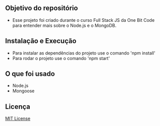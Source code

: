 ## Objetivo do repositório
- Esse projeto foi criado durante o curso Full Stack JS da One Bit Code para entender mais sobre o Node.js e o MongoDB.

## Instalação e Execução
- Para instalar as dependências do projeto use o comando 'npm install'
- Para rodar o projeto use o comando 'npm start'

## O que foi usado

- Node.js
- Mongoose


## Licença

[MIT License](https://github.com/camilaferreiranas/todolist-mongoose/main/LICENSE.md)